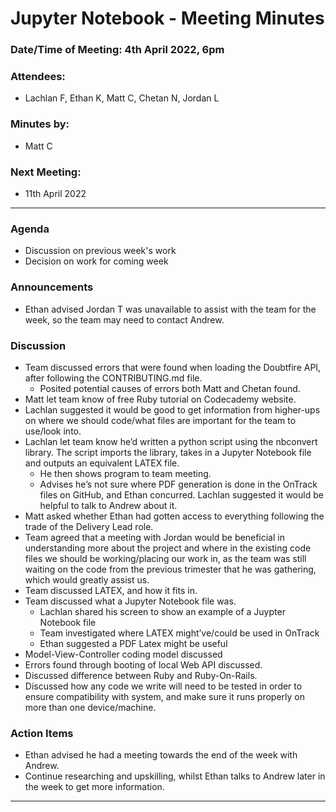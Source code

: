 # Jupyter Notebook - Meeting Minutes
### Date/Time of Meeting: 4th April 2022, 6pm

### Attendees: 
- Lachlan F, Ethan K, Matt C, Chetan N, Jordan L
### Minutes by: 
- Matt C
### Next Meeting:
- 11th April 2022

---
### Agenda
- Discussion on previous week's work
- Decision on work for coming week


### Announcements
- Ethan advised Jordan T was unavailable to assist with the team for the week, so the team may need to contact Andrew.


### Discussion
- Team discussed errors that were found when loading the Doubtfire API, after following the CONTRIBUTING.md file.
    - Posited potential causes of errors both Matt and Chetan found. 
- Matt let team know of free Ruby tutorial on Codecademy website.
- Lachlan suggested it would be good to get information from higher-ups on where we should code/what files are important for the team to use/look into.
- Lachlan let team know he’d written a python script using the nbconvert library. The script imports the library, takes in a Jupyter Notebook file and outputs an equivalent LATEX file.
    - He then shows program to team meeting.
    - Advises he’s not sure where PDF generation is done in the OnTrack files on GitHub, and Ethan concurred. Lachlan suggested it would be helpful to talk to Andrew about it.
- Matt asked whether Ethan had gotten access to everything following the trade of the Delivery Lead role. 
- Team agreed that a meeting with Jordan would be beneficial in understanding more about the project and where in the existing code files we should be working/placing our work in, as the team was still waiting on the code from the previous trimester that he was gathering, which would greatly assist us.
- Team discussed LATEX, and how it fits in.
- Team discussed what a Jupyter Notebook file was.
    - Lachlan shared his screen to show an example of a Juypter Notebook file 
    - Team investigated where LATEX might’ve/could be used in OnTrack
    - Ethan suggested a PDF Latex might be useful
- Model-View-Controller coding model discussed
- Errors found through booting of local Web API discussed. 
- Discussed difference between Ruby and Ruby-On-Rails.
- Discussed how any code we write will need to be tested in order to ensure compatibility with system, and make sure it runs properly on more than one device/machine.
### Action Items
- Ethan advised he had a meeting towards the end of the week with Andrew.
- Continue researching and upskilling, whilst Ethan talks to Andrew later in the week to get more information.
---

